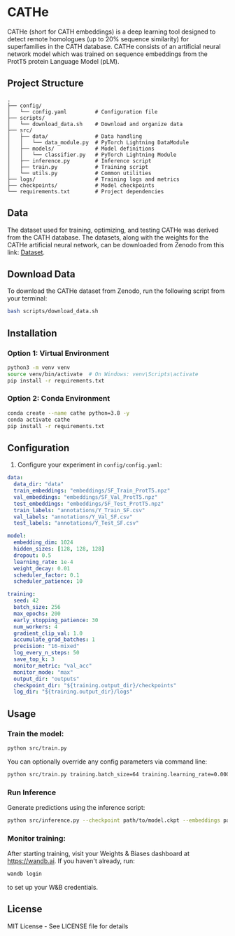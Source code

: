# CATHe

CATHe (short for CATH embeddings) is a deep learning tool designed to detect remote homologues (up to 20% sequence similarity) for superfamilies in the CATH database. CATHe consists of an artificial neural network model which was trained on sequence embeddings from the ProtT5 protein Language Model (pLM).

## Project Structure

```
.
├── config/
│   └── config.yaml         # Configuration file
├── scripts/
│   └── download_data.sh    # Download and organize data
├── src/
│   ├── data/               # Data handling
│   │   └── data_module.py  # PyTorch Lightning DataModule
│   ├── models/             # Model definitions
│   │   └── classifier.py   # PyTorch Lightning Module
│   ├── inference.py        # Inference script
│   ├── train.py            # Training script
│   └── utils.py            # Common utilities
├── logs/                   # Training logs and metrics
├── checkpoints/            # Model checkpoints
└── requirements.txt        # Project dependencies
```

## Data

The dataset used for training, optimizing, and testing CATHe was derived from the CATH database. The datasets, along with the weights for the CATHe artificial neural network, can be downloaded from Zenodo from this link: [Dataset](https://doi.org/10.5281/zenodo.6327572).

## Download Data

To download the CATHe dataset from Zenodo, run the following script from your terminal:

```bash
bash scripts/download_data.sh
```

## Installation

### Option 1: Virtual Environment
```bash
python3 -m venv venv
source venv/bin/activate  # On Windows: venv\Scripts\activate
pip install -r requirements.txt
```

### Option 2: Conda Environment
```bash
conda create --name cathe python=3.8 -y
conda activate cathe
pip install -r requirements.txt
```

## Configuration

1. Configure your experiment in `config/config.yaml`:
```yaml
data:
  data_dir: "data"
  train_embeddings: "embeddings/SF_Train_ProtT5.npz"
  val_embeddings: "embeddings/SF_Val_ProtT5.npz"
  test_embeddings: "embeddings/SF_Test_ProtT5.npz"
  train_labels: "annotations/Y_Train_SF.csv"
  val_labels: "annotations/Y_Val_SF.csv"
  test_labels: "annotations/Y_Test_SF.csv"

model:
  embedding_dim: 1024
  hidden_sizes: [128, 128, 128]
  dropout: 0.5
  learning_rate: 1e-4
  weight_decay: 0.01
  scheduler_factor: 0.1
  scheduler_patience: 10

training:
  seed: 42
  batch_size: 256
  max_epochs: 200
  early_stopping_patience: 30
  num_workers: 4
  gradient_clip_val: 1.0
  accumulate_grad_batches: 1
  precision: "16-mixed"
  log_every_n_steps: 50
  save_top_k: 3
  monitor_metric: "val_acc"
  monitor_mode: "max"
  output_dir: "outputs"
  checkpoint_dir: "${training.output_dir}/checkpoints"
  log_dir: "${training.output_dir}/logs"
```

## Usage

### Train the model:
```bash
python src/train.py
```

You can optionally override any config parameters via command line:
```bash
python src/train.py training.batch_size=64 training.learning_rate=0.0001
```

### Run Inference
Generate predictions using the inference script:
```bash
python src/inference.py --checkpoint path/to/model.ckpt --embeddings path/to/embeddings.npz --output predictions.csv
```

### Monitor training:
After starting training, visit your Weights & Biases dashboard at https://wandb.ai.
If you haven't already, run:
```bash
wandb login
```
to set up your W&B credentials.

## License

MIT License - See LICENSE file for details
